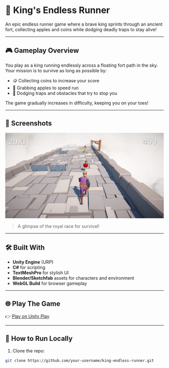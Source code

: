 # 👑 King's Endless Runner

An epic endless runner game where a brave king sprints through an ancient fort, collecting apples and coins while dodging deadly traps to stay alive!

---

## 🎮 Gameplay Overview

You play as a king running endlessly across a floating fort path in the sky.  
Your mission is to survive as long as possible by:

- 🪙 Collecting coins to increase your score
- 🍎 Grabbing apples to speed run 
- 🧱 Dodging traps and obstacles that try to stop you

The game gradually increases in difficulty, keeping you on your toes!

---

## 📸 Screenshots

![Gameplay](./screen.png)  
> A glimpse of the royal race for survival!


---

## 🛠 Built With

- **Unity Engine** (URP)
- **C#** for scripting
- **TextMeshPro** for stylish UI
- **Blender/Sketchfab** assets for characters and environment
- **WebGL Build** for browser gameplay

---

## 🌐 Play The Game

👉 [Play on Unity Play](https://youtu.be/nSoU05PDzgk)  


---

## 📂 How to Run Locally

1. Clone the repo:

```bash
git clone https://github.com/your-username/king-endless-runner.git
